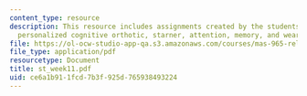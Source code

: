 ```yaml
---
content_type: resource
description: This resource includes assignments created by the students on a plan-based
  personalized cognitive orthotic, starner, attention, memory, and wearable interfaces.
file: https://ol-ocw-studio-app-qa.s3.amazonaws.com/courses/mas-965-relational-machines-spring-2005/ce6a1b911fcd7b3f925d765938493224_st_week11.pdf
file_type: application/pdf
resourcetype: Document
title: st_week11.pdf
uid: ce6a1b91-1fcd-7b3f-925d-765938493224
---
```

